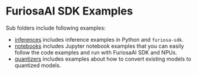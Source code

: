 # FuriosaAI SDK Examples

Sub folders include following examples:
* [inferences](./inferences) includes inference examples in Python and `furiosa-sdk`.
* [notebooks](./notebooks) includes Jupyter notebook examples that you can easily follow the code examples and run with FuriosaAI SDK and NPUs.
* [quantizers](./quantizers) includes examples about how to convert existing models to quantized models.